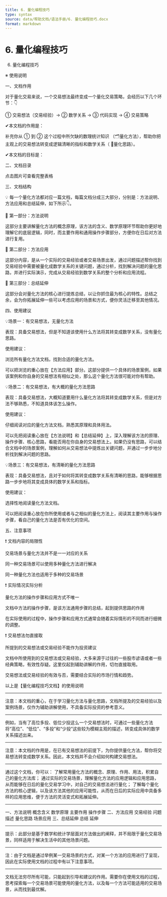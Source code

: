 ```yaml
---
title: 6. 量化编程技巧
type: syntax
source: data/帮助文档/语法手册/6. 量化编程技巧.docx
format: markdown
---
```


# 6. 量化编程技巧

6. 量化编程技巧

※ 使用说明

一、文档作用

对于量化交易来说，一个交易想法最终变成一个量化交易策略，会经历以下几个环节：👇

① 交易想法（交易经验）→ ② 数学关系 → ③ 代码实现 → ④ 交易策略

✔本文档的作用是：

补充你从 ① 到 ② 这个过程中所欠缺的数理统计知识 （🗂量化方法），帮助你把主观上的交易想法转变成逻辑清晰的指标和数学关系（ 🤔量化思路）。 

✔本文档的目标是：

二、文档目录

点击图片可查看完整表格

三、文档结构

💡 每一个量化方法都对应一篇文档，每篇文档分成三大部分，分别是：方法说明、方法应用和总结延伸，如下所示👇。

📌 第一部分：方法说明

这部分主要讲解量化方法的概念原理，该方法的含义、数学原理环节帮助你更好地理解它的底层逻辑，同时，而主要作用和通用操作步骤部分，方便你在日后对方法进行复用。

📌 第二部分：方法应用

这部分内容，是从一个实际的交易经验或者交易场景出发，通过问题描述帮你找到交易经验中需要被量化成数学关系的关键问题，通过分析，找到解决问题的量化思路，并进行实际演示，完成从交易经验到数学关系的整个分析和应用流程。

📌 第三部分：总结延伸

这部分会对量化方法的核心进行提炼总结，以让你抓住最为核心的特性。总结之余，会为你拓展延伸一些可以考虑应用的场景和方式，便你灵活迁移至其他情况。

四、使用建议

💡场景一：有交易想法，无量化方法

表现：具备交易想法，但是不知道该使用什么方法将其转变成数学关系，没有量化思路。 

使用建议：

浏览所有量化方法文档，找到合适的量化方法。 

可以把浏览的重心放在【方法应用】部分。这部分提供一个具体的场景案例，如果该案例和你自身的交易想法有相似之处，那么这个量化方法很可能对你有帮助。 

💡场景二：有交易想法，有大概的量化方法思路

表现：具备交易想法，大概知道要用什么量化方法将其转变成数学关系，但是对方法不够熟悉，不知道具体该怎么操作。 

使用建议：

仔细阅读对应的量化方法文档，熟悉其原理和具体用法。 

可以先把阅读重心放在【方法说明】和【总结延伸】上，深入理解该方法的原理、操作步骤、核心思路，看能否用在你自身的交易想法上。如果仍没有思路，可以结合文档中的场景案例，理解如何从交易想法中提炼出关键问题，并通过一步步地分析找到解决问题的思路。 

💡场景三：有交易想法，有清晰的量化方法思路

表现：具备交易想法，且对于如何将其转变成数学关系有清晰的思路，能够根据思路一步步地将其变成具体的数学关系和指标。 

使用建议：

选择性地阅读量化方法文档。 

可以把阅读重心放在你所使用或者与之相似的量化方法上，阅读其主要作用与操作步骤，看自己的量化方法是否有优化的空间。 

五、注意事项

❗️ 文档内容的局限性

交易场景与量化方法并不是一一对应的关系

同一种交易场景可以使用多种量化方法进行解决 

同一种量化方法也适用于多种的交易场景 

❗️ 实际情况实际分析

量化方法的操作步骤和应用方式不唯一

文档中方法的操作步骤，是该方法通用步骤的总结，起到提供思路的作用 

在实际使用的过程中，操作步骤和应用方式通常会随着实际情形的不同而进行细微的调整。 

❗️ 交易想法勿直接取

所提到的交易想法或交易经验不能作为投资建议

文档中所使用到的交易想法或交易经验，大多来源于过往的一些股市谚语或者一些经典策略，有效性存疑。这里仅起到辅助讲解的作用，切勿直接取用。 

交易想法或交易经验的有效与否，需要结合实际的市场行情和趋势。 

以上是【量化编程技巧文档】的使用说明




---

注意：本文档的重心，在于学习量化方法与量化思路，文档所提及的交易经验以及案例场景，仅作为辅助讲解使用，不具备实际投资的参考意义。







---

例如，当有了高位多投、低位少投这么一个交易想法时，可通过一些量化方法将“高位”、“低位”、“多投”和“少投”这些较为模糊主观的描述，转变成具体的数学关系描述出来。







---

注意：本文档的作用是，在已有交易想法的前提下，为你提供量化方法，帮你将交易想法转变成数学关系。因此，本文档并不会介绍如何构建交易想法。







---

通过这个文档，你可以：
了解常用量化方法的概念、原理、作用、用法，积累自己的量化方法库；
通过实际的交易场景，理解量化方法的应用逻辑和应用思路，从而能够在日后的量化交易学习中，对自己的交易想法进行量化；
了解每个量化方法的核心逻辑，以及该方法其他的应用可能性，从而在日后的实际应用中具备多样的应用思维，便于方法的灵活变式和拓展延伸。







---

一、方法说明
概念含义 
数学原理 
主要作用 
操作步骤 
二、方法应用
交易经验 
问题描述 
量化思路 
场景应用 
三、总结延伸
总结 
延伸







---

提示：此部分是基于数学和统计学层面对方法做出的阐释，并不局限于量化交易场景，同样适用于解决生活中的其他场景问题。







---

注：由于文档是通过举例某一交易场景的方式，对某一个方法的应用进行了呈现，因此在实际使用文档的过程中有以下注意事项。







---

文档无法穷尽所有可能，只能起到引导和建议的作用。需要你在使用文档的过程，思考探索每一个交易场景可能使用的量化方法，以及每一个方法可能适用的交易场景，从而找到最优解。


